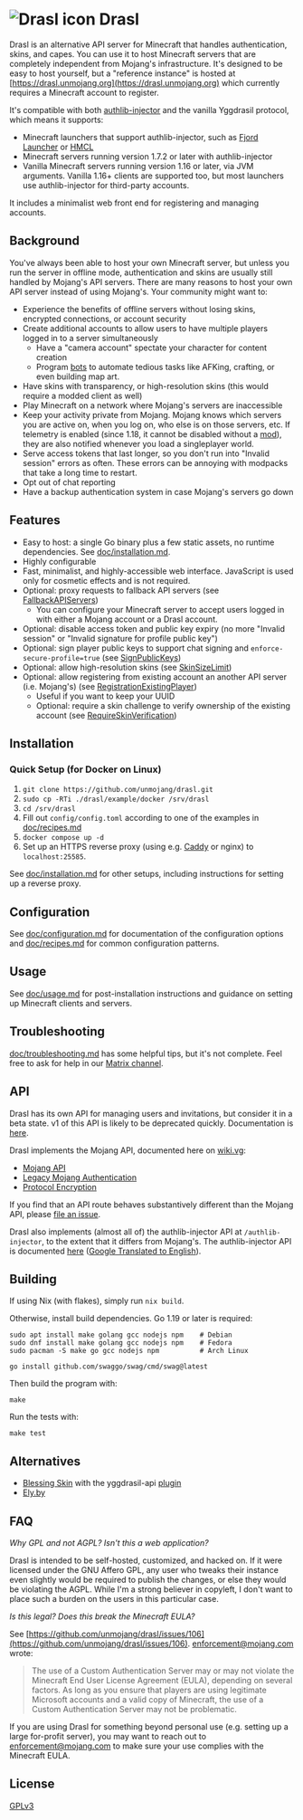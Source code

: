 # ![Drasl icon](doc/icon.png) Drasl

Drasl is an alternative API server for Minecraft that handles authentication, skins, and capes.
You can use it to host Minecraft servers that are completely independent from Mojang's infrastructure.
It's designed to be easy to host yourself, but a "reference instance" is hosted at [https://drasl.unmojang.org](https://drasl.unmojang.org) which currently requires a Minecraft account to register.

It's compatible with both [authlib-injector](https://github.com/yushijinhun/authlib-injector/blob/develop/README.en.md) and the vanilla Yggdrasil protocol, which means it supports:

- Minecraft launchers that support authlib-injector, such as [Fjord Launcher](https://github.com/unmojang/FjordLauncher) or [HMCL](https://github.com/huanghongxun/HMCL)
- Minecraft servers running version 1.7.2 or later with authlib-injector
- Vanilla Minecraft servers running version 1.16 or later, via JVM arguments. Vanilla 1.16+ clients are supported too, but most launchers use authlib-injector for third-party accounts.

It includes a minimalist web front end for registering and managing accounts.

## Background

You've always been able to host your own Minecraft server, but unless you run the server in offline mode, authentication and skins are usually still handled by Mojang's API servers.
There are many reasons to host your own API server instead of using Mojang's. Your community might want to:

- Experience the benefits of offline servers without losing skins, encrypted connections, or account security
- Create additional accounts to allow users to have multiple players logged in to a server simultaneously
  - Have a "camera account" spectate your character for content creation
  - Program [bots](https://prismarinejs.github.io/) to automate tedious tasks like AFKing, crafting, or even building map art.
- Have skins with transparency, or high-resolution skins (this would require a modded client as well)
- Play Minecraft on a network where Mojang's servers are inaccessible
- Keep your activity private from Mojang. Mojang knows which servers you are active on, when you log on, who else is on those servers, etc. If telemetry is enabled (since 1.18, it cannot be disabled without a [mod](https://github.com/kb-1000/no-telemetry)), they are also notified whenever you load a singleplayer world.
- Serve access tokens that last longer, so you don't run into "Invalid session" errors as often. These errors can be annoying with modpacks that take a long time to restart.
- Opt out of chat reporting
- Have a backup authentication system in case Mojang's servers go down

## Features

- Easy to host: a single Go binary plus a few static assets, no runtime dependencies. See [doc/installation.md](doc/installation.md).
- Highly configurable
- Fast, minimalist, and highly-accessible web interface. JavaScript is used only for cosmetic effects and is not required.
- Optional: proxy requests to fallback API servers (see [FallbackAPIServers](doc/configuration.md))
  - You can configure your Minecraft server to accept users logged in with either a Mojang account or a Drasl account.
- Optional: disable access token and public key expiry (no more "Invalid session" or "Invalid signature for profile public key")
- Optional: sign player public keys to support chat signing and `enforce-secure-profile=true` (see [SignPublicKeys](doc/configuration.md))
- Optional: allow high-resolution skins (see [SkinSizeLimit](doc/configuration.md))
- Optional: allow registering from existing account an another API server (i.e. Mojang's) (see [RegistrationExistingPlayer](doc/configuration.md))
  - Useful if you want to keep your UUID
  - Optional: require a skin challenge to verify ownership of the existing account (see [RequireSkinVerification](doc/configuration.md))

## Installation

### Quick Setup (for Docker on Linux)

1. `git clone https://github.com/unmojang/drasl.git`
2. `sudo cp -RTi ./drasl/example/docker /srv/drasl`
3. `cd /srv/drasl`
4. Fill out `config/config.toml` according to one of the examples in [doc/recipes.md](doc/recipes.md)
5. `docker compose up -d`
6. Set up an HTTPS reverse proxy (using e.g. [Caddy](https://caddyserver.com/) or nginx) to `localhost:25585`.

See [doc/installation.md](doc/installation.md) for other setups, including instructions for setting up a reverse proxy.

## Configuration

See [doc/configuration.md](doc/configuration.md) for documentation of the configuration options and [doc/recipes.md](doc/recipes.md) for common configuration patterns.

## Usage

See [doc/usage.md](doc/usage.md) for post-installation instructions and guidance on setting up Minecraft clients and servers.

## Troubleshooting

[doc/troubleshooting.md](doc/troubleshooting.md) has some helpful tips, but it's not complete. Feel free to ask for help in our [Matrix channel](https://matrix.to/#/!nntYkUIkaZiKmXZYne:matrix.org?via=matrix.org&via=envs.net&via=catnip.ee).

## API

Drasl has its own API for managing users and invitations, but consider it in a beta state. v1 of this API is likely to be deprecated quickly. Documentation is [here](https://doc.drasl.unmojang.org).

Drasl implements the Mojang API, documented here on [wiki.vg](https://wiki.vg):

- [Mojang API](https://wiki.vg/Mojang_API)
- [Legacy Mojang Authentication](https://wiki.vg/Legacy_Mojang_Authentication)
- [Protocol Encryption](https://wiki.vg/Protocol_Encryption)

If you find that an API route behaves substantively different than the Mojang API, please [file an issue](https://github.com/unmojang/drasl/issues).

Drasl also implements (almost all of) the authlib-injector API at `/authlib-injector`, to the extent that it differs from Mojang's. The authlib-injector API is documented [here](https://github.com/yushijinhun/authlib-injector/wiki/Yggdrasil-%E6%9C%8D%E5%8A%A1%E7%AB%AF%E6%8A%80%E6%9C%AF%E8%A7%84%E8%8C%83) ([Google Translated to English](https://github-com.translate.goog/yushijinhun/authlib-injector/wiki/Yggdrasil-%E6%9C%8D%E5%8A%A1%E7%AB%AF%E6%8A%80%E6%9C%AF%E8%A7%84%E8%8C%83?_x_tr_sl=auto&_x_tr_tl=en&_x_tr_hl=en-US)).

## Building

If using Nix (with flakes), simply run `nix build`.

Otherwise, install build dependencies. Go 1.19 or later is required:

```
sudo apt install make golang gcc nodejs npm    # Debian
sudo dnf install make golang gcc nodejs npm    # Fedora
sudo pacman -S make go gcc nodejs npm          # Arch Linux

go install github.com/swaggo/swag/cmd/swag@latest
```

Then build the program with:

```
make
```

Run the tests with:

```
make test
```

## Alternatives

- [Blessing Skin](https://github.com/bs-community/blessing-skin-server) with the yggdrasil-api [plugin](https://github.com/bs-community/blessing-skin-plugins)
- [Ely.by](https://ely.by/)

## FAQ

_Why GPL and not AGPL? Isn't this a web application?_

Drasl is intended to be self-hosted, customized, and hacked on. If it were licensed under the GNU Affero GPL, any user who tweaks their instance even slightly would be required to publish the changes, or else they would be violating the AGPL. While I'm a strong believer in copyleft, I don't want to place such a burden on the users in this particular case.

_Is this legal? Does this break the Minecraft EULA?_

See [https://github.com/unmojang/drasl/issues/106](https://github.com/unmojang/drasl/issues/106). enforcement@mojang.com wrote:

> The use of a Custom Authentication Server may or may not violate the Minecraft End User License Agreement (EULA), depending on several factors. As long as you ensure that players are using legitimate Microsoft accounts and a valid copy of Minecraft, the use of a Custom Authentication Server may not be problematic.

If you are using Drasl for something beyond personal use (e.g. setting up a large for-profit server), you may want to reach out to enforcement@mojang.com to make sure your use complies with the Minecraft EULA.

## License

[GPLv3](https://github.com/unmojang/drasl/blob/master/LICENSE)
